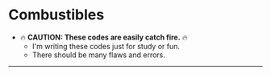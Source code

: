 # Combustibles

* 🔥 **CAUTION: These codes are easily catch fire.** 🔥
  * I'm writing these codes just for study or fun.
  * There should be many flaws and errors.

-----
